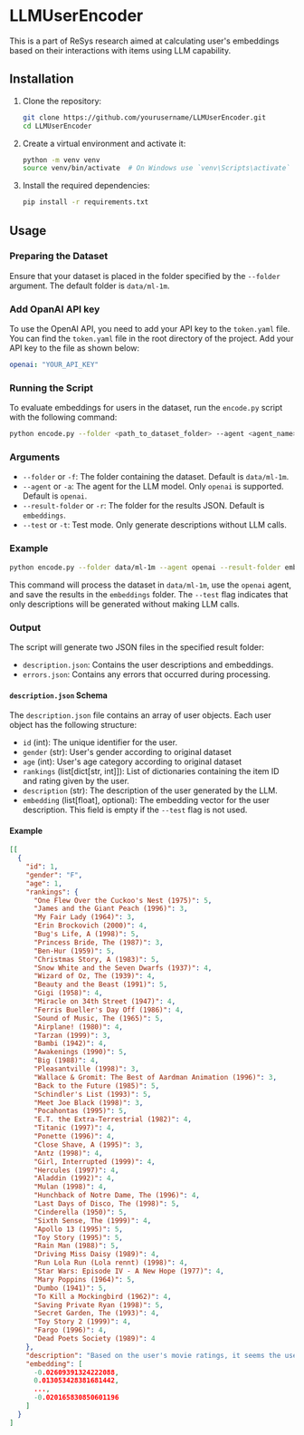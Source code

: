 # LLMUserEncoder

This is a part of ReSys research aimed at calculating user's embeddings based on their interactions with items using LLM capability.

## Installation

1. Clone the repository:
    ```sh
    git clone https://github.com/yourusername/LLMUserEncoder.git
    cd LLMUserEncoder
    ```

2. Create a virtual environment and activate it:
    ```sh
    python -m venv venv
    source venv/bin/activate  # On Windows use `venv\Scripts\activate`
    ```

3. Install the required dependencies:
    ```sh
    pip install -r requirements.txt
    ```

## Usage

### Preparing the Dataset

Ensure that your dataset is placed in the folder specified by the `--folder` argument. The default folder is `data/ml-1m`.

### Add OpanAI API key

To use the OpenAI API, you need to add your API key to the `token.yaml` file. 
You can find the `token.yaml` file in the root directory of the project. Add your API key to the file as shown below:

```yaml
openai: "YOUR_API_KEY"
```

### Running the Script

To evaluate embeddings for users in the dataset, run the `encode.py` script with the following command:

```sh
python encode.py --folder <path_to_dataset_folder> --agent <agent_name> --result-folder <path_to_result_folder> [--test]
```
### Arguments

- `--folder` or `-f`: The folder containing the dataset. Default is `data/ml-1m`.
- `--agent` or `-a`: The agent for the LLM model. Only `openai` is supported. Default is `openai`.
- `--result-folder` or `-r`: The folder for the results JSON. Default is `embeddings`.
- `--test` or `-t`: Test mode. Only generate descriptions without LLM calls.

### Example

```sh
python encode.py --folder data/ml-1m --agent openai --result-folder embeddings --test
```

This command will process the dataset in `data/ml-1m`, use the `openai` agent, and save the results in the `embeddings` folder. The `--test` flag indicates that only descriptions will be generated without making LLM calls.

### Output

The script will generate two JSON files in the specified result folder:

- `description.json`: Contains the user descriptions and embeddings.
- `errors.json`: Contains any errors that occurred during processing.

#### `description.json` Schema

The `description.json` file contains an array of user objects. Each user object has the following structure:

- `id` (int): The unique identifier for the user.
- `gender` (str): User's gender according to original dataset
- `age` (int): User's age category according to original dataset
- `rankings` (list[dict[str, int]]): List of dictionaries containing the item ID and rating given by the user.
- `description` (str): The description of the user generated by the LLM.
- `embedding` (list[float], optional): The embedding vector for the user description. This field is empty if the `--test` flag is not used.

#### Example

```json
[[
  {
    "id": 1,
    "gender": "F",
    "age": 1,
    "rankings": {
      "One Flew Over the Cuckoo's Nest (1975)": 5,
      "James and the Giant Peach (1996)": 3,
      "My Fair Lady (1964)": 3,
      "Erin Brockovich (2000)": 4,
      "Bug's Life, A (1998)": 5,
      "Princess Bride, The (1987)": 3,
      "Ben-Hur (1959)": 5,
      "Christmas Story, A (1983)": 5,
      "Snow White and the Seven Dwarfs (1937)": 4,
      "Wizard of Oz, The (1939)": 4,
      "Beauty and the Beast (1991)": 5,
      "Gigi (1958)": 4,
      "Miracle on 34th Street (1947)": 4,
      "Ferris Bueller's Day Off (1986)": 4,
      "Sound of Music, The (1965)": 5,
      "Airplane! (1980)": 4,
      "Tarzan (1999)": 3,
      "Bambi (1942)": 4,
      "Awakenings (1990)": 5,
      "Big (1988)": 4,
      "Pleasantville (1998)": 3,
      "Wallace & Gromit: The Best of Aardman Animation (1996)": 3,
      "Back to the Future (1985)": 5,
      "Schindler's List (1993)": 5,
      "Meet Joe Black (1998)": 3,
      "Pocahontas (1995)": 5,
      "E.T. the Extra-Terrestrial (1982)": 4,
      "Titanic (1997)": 4,
      "Ponette (1996)": 4,
      "Close Shave, A (1995)": 3,
      "Antz (1998)": 4,
      "Girl, Interrupted (1999)": 4,
      "Hercules (1997)": 4,
      "Aladdin (1992)": 4,
      "Mulan (1998)": 4,
      "Hunchback of Notre Dame, The (1996)": 4,
      "Last Days of Disco, The (1998)": 5,
      "Cinderella (1950)": 5,
      "Sixth Sense, The (1999)": 4,
      "Apollo 13 (1995)": 5,
      "Toy Story (1995)": 5,
      "Rain Man (1988)": 5,
      "Driving Miss Daisy (1989)": 4,
      "Run Lola Run (Lola rennt) (1998)": 4,
      "Star Wars: Episode IV - A New Hope (1977)": 4,
      "Mary Poppins (1964)": 5,
      "Dumbo (1941)": 5,
      "To Kill a Mockingbird (1962)": 4,
      "Saving Private Ryan (1998)": 5,
      "Secret Garden, The (1993)": 4,
      "Toy Story 2 (1999)": 4,
      "Fargo (1996)": 4,
      "Dead Poets Society (1989)": 4
    },
    "description": "Based on the user's movie ratings, it seems the user has a wide range of preferences when it comes to the release year of the movies. The user enjoys classics such as \"Snow White and the Seven Dwarfs\" from 1937, as well as more modern films like \"Girl, Interrupted\" from 1999. However, it is notable that the user tends to rate higher the movies from the latter half of the 20th century and the beginning of the 21st century with notable exceptions of early Disney classics and a few select classic films like \"Ben-Hur\" and \"To Kill a Mockingbird.\"\n\nIn terms of genres and plot twists, the user appears to have a preference for family-friendly films, as evidenced by their enjoyment of animated movies such as \"Aladdin,\" \"Beauty and the Beast,\" and \"Toy Story.\" The user also seems to enjoy dramas and historical films, given the high ratings for movies like \"Schindler's List,\" \"Saving Private Ryan,\" and \"To Kill a Mockingbird.\" While most of the movies are generally positively rated by the user, it is interesting to note that the user gave lower ratings to some comedies and fantasy films such as \"James and the Giant Peach\" and \"Princess Bride.\"\n\nWhen it comes to cast and directors, the user seems to appreciate movies featuring strong ensemble casts with acclaimed actors such as Tom Hanks in \"Apollo 13\" and \"Toy Story,\" as well as Meryl Streep in \"The Sound of Music\" and \"Sophie's Choice.\" The user also seems to enjoy movies directed by well-known directors like Steven Spielberg (\"Schindler's List,\" \"E.T.\"), Rob Reiner (\"The Princess Bride,\" \"A Few Good Men\"), and Ron Howard (\"Apollo 13,\" \"A Beautiful Mind\").\n\nThere is a correlation between the user's rankings and critical acclaim for most movies. The user consistently rates highly acclaimed and award-winning films like \"Schindler's List,\" \"One Flew Over the Cuckoo's Nest,\" and \"The Sound of Music\" with high scores. This indicates that the user values movies that are well-received by critics and audiences alike, suggesting a discerning taste in films.\n\nThe user seems to have a generally positive attitude towards most movies, with very few receiving low ratings of 3 and below. The movies that did receive lower ratings tend to be more niche or less mainstream films like \"James and the Giant Peach\" and \"Pleasantville.\" These movies may have elements that do not align with the user's preferences, such as darker themes or unconventional storytelling.\n\nBased on the user's preferences, it is likely that they would enjoy movies with strong performances from actors like Tom Hanks, Meryl Streep, and Robin Williams, as well as films directed by Steven Spielberg, Rob Reiner, and Ron Howard. The user may also appreciate a mix of genres including dramas, historical films, animated movies, and classic tales with a modern twist.",
    "embedding": [
      -0.02609391324222088,
      0.013053428381681442, 
      ...,
      -0.020165830850601196
    ]
  }
]
```
